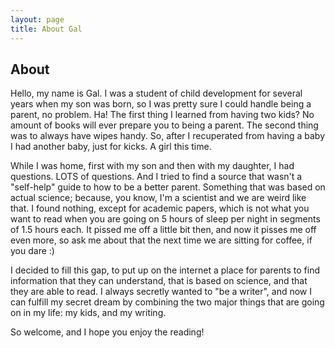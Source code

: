 ```yaml
---
layout: page
title: About Gal
---
```

## About
Hello, my name is Gal. I was a student of child development for several years when my son was born, so I was pretty sure I could handle being a parent, no problem. Ha! The first thing I learned from having two kids? No amount of books will ever prepare you to being a parent. The second thing was to always have wipes handy. So, after I recuperated from having a baby I had another baby, just for kicks. A girl this time. 

While I was home, first with my son and then with my daughter, I had questions. LOTS of questions. And I tried to find a source that wasn't a "self-help" guide to how to be a better parent. Something that was based on actual science; because, you know, I'm a scientist and we are weird like that. I found nothing, except for academic papers, which is not what you want to read when you are going on 5 hours of sleep per night in segments of 1.5 hours each. It pissed me off a little bit then, and now it pisses me off even more, so ask me about that the next time we are sitting for coffee, if you dare :)

I decided to fill this gap, to put up on the internet a place for parents to find information that they can understand, that is based on science, and that they are able to read. I always secretly wanted to "be a writer", and now I can fulfill my secret dream by combining the two major things that are going on in my life: my kids, and my writing.  

So welcome, and I hope you enjoy the reading!
